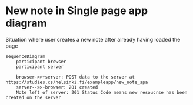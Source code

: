 # New note in Single page app diagram

Situation where user creates a new note after already having loaded the page
```mermaid
sequenceDiagram
    participant browser
    participant server

    browser->>+server: POST data to the server at https://studies.cs/helsinki.fi/exampleapp/new_note_spa
    server-->>-browser: 201 created
    Note left of server: 201 Status Code means new resoucrse has been created on the server
```